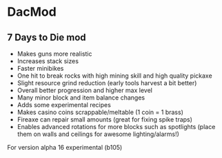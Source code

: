 # DacMod
## 7 Days to Die mod  
  
* Makes guns more realistic  
* Increases stack sizes  
* Faster minibikes  
* One hit to break rocks with high mining skill and high quality pickaxe  
* Slight resource grind reduction (early tools harvest a bit better)  
* Overall better progression and higher max level  
* Many minor block and item balance changes  
* Adds some experimental recipes  
* Makes casino coins scrappable/meltable (1 coin = 1 brass)  
* Fireaxe can repair small amounts (great for fixing spike traps)  
* Enables advanced rotations for more blocks such as spotlights (place them on walls and ceilings for awesome lighting/alarms!)  
  
For version alpha 16 experimental (b105)  
  
